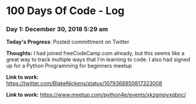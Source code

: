 # 100 Days Of Code - Log

### Day 1: December 30, 2018 5:29 am

**Today's Progress**: Posted committment on Twitter

**Thoughts:** I had joined freeCodeCamp.com already, but this seems like a great way to track multiple ways that I'm learning to code. I also had signed up for a Python Programming for beginners meetup

**Link to work:** https://twitter.com/BlakeNickens/status/1079368850817323008

**Link to work:** https://www.meetup.com/python4e/events/xkzgmpyxqbnc/

